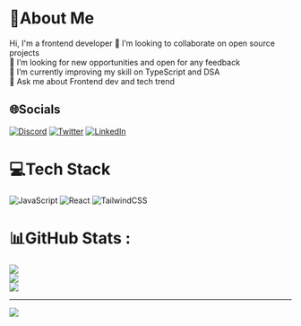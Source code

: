 # 💫About Me 
Hi, I'm a frontend developer
👯 I’m looking to collaborate on open source projects <br />
🤝 I’m looking for new opportunities and open for any feedback <br />
🌱 I’m currently improving my skill on TypeScript and DSA <br />
💬 Ask me about Frontend dev and tech trend <br />

## 🌐Socials
[![Discord](https://img.shields.io/badge/Discord-%237289DA.svg?logo=discord&logoColor=white)](htttps://discord.gg/lourvens#5995) [![Twitter](https://img.shields.io/badge/Twitter-%231DA1F2.svg?logo=Twitter&logoColor=white)](https://twitter.com/LLuxamar) [![LinkedIn](https://img.shields.io/badge/LinkedIn-%230077B5.svg?logo=linkedin&logoColor=white)](https://linkedin.com/in/lourvens-l-49a7a01a8)

# 💻Tech Stack
![JavaScript](https://img.shields.io/badge/javascript-%23323330.svg?style=for-the-badge&logo=javascript&logoColor=%23F7DF1E) ![React](https://img.shields.io/badge/react-%2320232a.svg?style=for-the-badge&logo=react&logoColor=%2361DAFB) ![TailwindCSS](https://img.shields.io/badge/tailwindcss-%2338B2AC.svg?style=for-the-badge&logo=tailwind-css&logoColor=white)
# 📊GitHub Stats :
![](https://github-readme-stats.vercel.app/api?username=Lourvens&theme=dark&hide_border=true&include_all_commits=false&count_private=false)<br/>
![](https://github-readme-streak-stats.herokuapp.com/?user=Lourvens&theme=dark&hide_border=true)<br/>
![](https://github-readme-stats.vercel.app/api/top-langs/?username=Lourvens&theme=dark&hide_border=true&include_all_commits=false&count_private=false&layout=compact)

---
[![](https://visitcount.itsvg.in/api?id=Lourvens&icon=0&color=0)](https://visitcount.itsvg.in)
